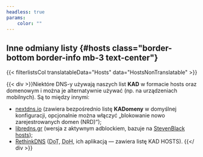 ```yaml
---
headless: true
params:
    color: ""
---
```

## Inne odmiany listy {#hosts class="border-bottom border-info mb-3 text-center"}

{{< filterlistsCol translatableData="Hosts" data="HostsNonTranslatable" >}}

{{< div >}}Niektóre DNS-y używają naszych list **KAD** w formacie hosts oraz domenowym i można je alternatywnie używać (np. na urządzeniach mobilnych). Są to między innymi:
* [nextdns.io](https://nextdns.io/) (zawiera bezpośrednio listę **KADomeny** w domyślnej konfiguracji, opcjonalnie można włączyć „blokowanie nowo zarejestrowanych domen (NRD)”);<!-- * [dnscrypt.pl/ `dnscrypt.pl-armada`](https://dnscrypt.pl/) (zawiera listę **KAD** w wersji `dnscrypt.pl-armada`), -->
* [libredns.gr](https://libredns.gr/) (wersja z aktywnym adblockiem, bazuje na [StevenBlack hosts](https://github.com/StevenBlack/hosts));<!-- * [ahadns.com](https://ahadns.com/) (bazuje na **oisd.nl**),* [adhole.org](https://adhole.org/) (bazuje na **oisd.nl**). -->
* [RethinkDNS](https://rethinkdns.com/configure?s=KAD#1:ABAQAA==) (<abbr title="DNS over TLS">DoT</abbr>, <abbr title="DNS over HTTPS">DoH</abbr>, ich aplikacją &mdash; zawiera listę KAD HOSTS).
{{</ div >}}
